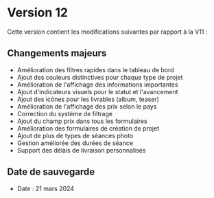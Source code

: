 # Version 12

Cette version contient les modifications suivantes par rapport à la V11 :

## Changements majeurs
- Amélioration des filtres rapides dans le tableau de bord
- Ajout des couleurs distinctives pour chaque type de projet
- Amélioration de l'affichage des informations importantes
- Ajout d'indicateurs visuels pour le statut et l'avancement
- Ajout des icônes pour les livrables (album, teaser)
- Amélioration de l'affichage des prix selon le pays
- Correction du système de filtrage
- Ajout du champ prix dans tous les formulaires
- Amélioration des formulaires de création de projet
- Ajout de plus de types de séances photo
- Gestion améliorée des durées de séance
- Support des délais de livraison personnalisés

## Date de sauvegarde
- Date : 21 mars 2024